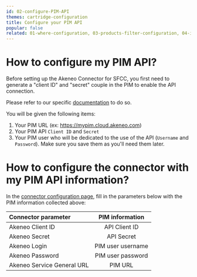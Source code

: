 ```yaml
---
id: 02-configure-PIM-API
themes: cartridge-configuration
title: Configure your PIM API
popular: false
related: 01-where-configuration, 03-products-filter-configuration, 04-import-images-configuration, 05-import-media-configuration, 06-mapping-configuration, 07-categories-configuration, 08-multi-storefront-configuration, 09-reference-entities
---
```


# How to configure my PIM API?

Before setting up the Akeneo Connector for SFCC, you first need to generate a "client ID" and "secret" couple in the PIM to enable the API connection.

Please refer to our specific [documentation](https://api.akeneo.com/documentation/authentication.html#authentication) to do so.

You will be given the following items:
1. Your PIM URL (ex: https://mypim.cloud.akeneo.com)
2. Your PIM API `Client ID` and `Secret`
3. Your PIM user who will be dedicated to the use of the API (`Username` and `Password`).
Make sure you save them as you'll need them later.

# How to configure the connector with my PIM API information?

In the [connector configuration page](01-where-configuration.html), fill in the parameters below with the PIM information collected above:

| Connector parameter           | PIM information    |
| :-----------------------------| :-----------------:|
| Akeneo Client ID              |  API Client ID     |
| Akeneo Secret                 |  API Secret        |
| Akeneo Login                  |  PIM user username |
| Akeneo Password               |  PIM user password |
| Akeneo Service General URL    |  PIM URL           |
